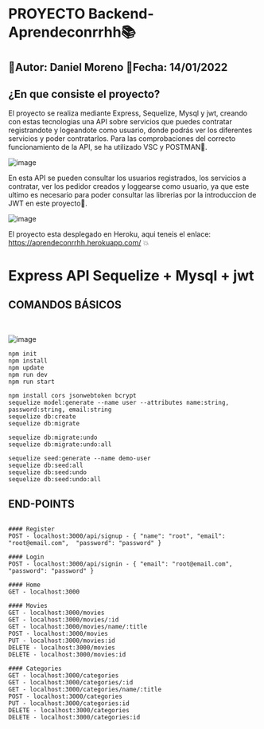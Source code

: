 # PROYECTO Backend-Aprendeconrrhh:books:

## :feet:Autor: Daniel Moreno  :calendar:Fecha: 14/01/2022

## ¿En que consiste el proyecto?

El proyecto se realiza mediante Express, Sequelize, Mysql y jwt, creando con estas tecnologias una API sobre servicios que puedes contratar registrandote y logeandote como usuario, donde podrás ver los diferentes servicios y poder contratarlos.
Para las comprobaciones del correcto funcionamiento de la API, se ha utilizado VSC y POSTMAN:runner:.

![image](https://user-images.githubusercontent.com/90707206/149600351-39484e99-c0cc-458d-82b8-6a894e568321.png)


En esta API se pueden consultar los usuarios registrados, los servicios a contratar, ver los pedidor creados y loggearse como usuario, ya que este ultimo es necesario para poder consultar las librerias por la introduccion de JWT en este proyecto:closed_lock_with_key:.

![image](https://user-images.githubusercontent.com/90707206/149602043-13149dac-b7b4-4458-84bf-bec9ae161ebc.png)

El proyecto esta desplegado en Heroku, aqui teneis el enlace: https://aprendeconrrhh.herokuapp.com/ :boom:

# Express API Sequelize + Mysql + jwt

## COMANDOS BÁSICOS
<br>

![image](https://user-images.githubusercontent.com/16636086/138780246-dc69ba86-c111-42e6-8079-35ffeba723f9.png)


```
npm init
npm install
npm update
npm run dev
npm run start

npm install cors jsonwebtoken bcrypt
sequelize model:generate --name user --attributes name:string, password:string, email:string
sequelize db:create
sequelize db:migrate

sequelize db:migrate:undo
sequelize db:migrate:undo:all

sequelize seed:generate --name demo-user
sequelize db:seed:all
sequelize db:seed:undo
sequelize db:seed:undo:all
```

## END-POINTS

```

#### Register
POST - localhost:3000/api/signup - { "name": "root", "email": "root@email.com",  "password": "password" }

#### Login
POST - localhost:3000/api/signin - { "email": "root@email.com",  "password": "password" }

#### Home
GET - localhost:3000

#### Movies
GET - localhost:3000/movies
GET - localhost:3000/movies/:id
GET - localhost:3000/movies/name/:title
POST - localhost:3000/movies
PUT - localhost:3000/movies:id
DELETE - localhost:3000/movies
DELETE - localhost:3000/movies:id

#### Categories
GET - localhost:3000/categories
GET - localhost:3000/categories/:id
GET - localhost:3000/categories/name/:title
POST - localhost:3000/categories
PUT - localhost:3000/categories:id
DELETE - localhost:3000/categories
DELETE - localhost:3000/categories:id
```
